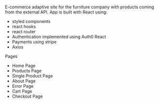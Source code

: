E-commerce adaptive site for the furniture company with products coming from the external API. App is built with React using:

-   styled components
-   react hooks
-   react router
-   Authentication implemented using Auth0 React
-   Payments using stripe
-   Axios

Pages

-   Home Page
-   Products Page
-   Single Product Page
-   About Page
-   Error Page
-   Cart Page
-   Checkout Page
